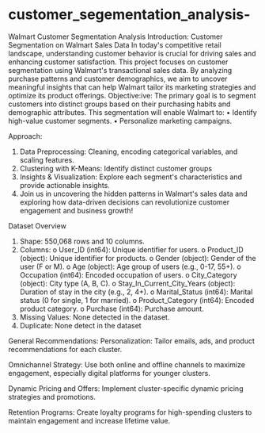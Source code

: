 # customer_segementation_analysis-
Walmart Customer Segmentation Analysis
Introduction: Customer Segmentation on Walmart Sales Data
In today's competitive retail landscape, understanding customer behavior is crucial for driving sales and enhancing customer satisfaction. This project focuses on customer segmentation using Walmart's transactional sales data. By analyzing purchase patterns and customer demographics, we aim to uncover meaningful insights that can help Walmart tailor its marketing strategies and optimize its product offerings.
Objective:ive: The primary goal is to segment customers into distinct groups based on their purchasing habits and demographic attributes. This segmentation will enable Walmart to:
•	Identify high-value customer segments.
•	Personalize marketing campaigns.

Approach: 
1.	Data Preprocessing: Cleaning, encoding categorical variables, and scaling features.
2.	Clustering with K-Means: Identify distinct customer groups
3.	Insights & Visualization: Explore each segment's characteristics and provide actionable insights.
4.	Join us in uncovering the hidden patterns in Walmart's sales data and exploring how data-driven decisions can revolutionize customer engagement and business growth!

Dataset Overview
1.	Shape: 550,068 rows and 10 columns.
2.	Columns:
o	User_ID (int64): Unique identifier for users.
o	Product_ID (object): Unique identifier for products.
o	Gender (object): Gender of the user (F or M).
o	Age (object): Age group of users (e.g., 0-17, 55+).
o	Occupation (int64): Encoded occupation of users.
o	City_Category (object): City type (A, B, C).
o	Stay_In_Current_City_Years (object): Duration of stay in the city (e.g., 2, 4+).
o	Marital_Status (int64): Marital status (0 for single, 1 for married).
o	Product_Category (int64): Encoded product category.
o	Purchase (int64): Purchase amount.
3.	Missing Values: None detected in the dataset.
4.	Duplicate: None detect in the dataset
   
General Recommendations:
Personalization:
Tailor emails, ads, and product recommendations for each cluster.

Omnichannel Strategy:
Use both online and offline channels to maximize engagement, especially digital platforms for younger clusters.

Dynamic Pricing and Offers:
Implement cluster-specific dynamic pricing strategies and promotions.

Retention Programs:
Create loyalty programs for high-spending clusters to maintain engagement and increase lifetime value.

